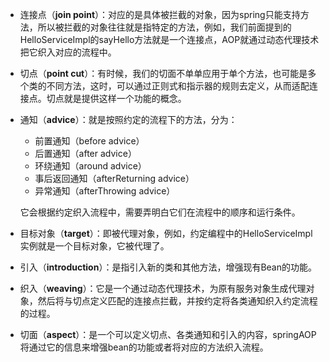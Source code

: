 - 连接点（**join point**）：对应的是具体被拦截的对象，因为spring只能支持方法，所以被拦截的对象往往就是指特定的方法，例如，我们前面提到的HelloServiceImpl的sayHello方法就是一个连接点，AOP就通过动态代理技术把它织入对应的流程中。
- 切点（**point cut**）：有时候，我们的切面不单单应用于单个方法，也可能是多个类的不同方法，这时，可以通过正则式和指示器的规则去定义，从而适配连接点。切点就是提供这样一个功能的概念。
- 通知（**advice**）：就是按照约定的流程下的方法，分为：
    - 前置通知（before advice）
    - 后置通知（after advice）
    - 环绕通知（around advice）
    - 事后返回通知（afterReturning advice）
    - 异常通知（afterThrowing advice）
    
    它会根据约定织入流程中，需要弄明白它们在流程中的顺序和运行条件。
- 目标对象（**target**）：即被代理对象，例如，约定编程中的HelloServiceImpl实例就是一个目标对象，它被代理了。
- 引入（**introduction**）：是指引入新的类和其他方法，增强现有Bean的功能。
- 织入（**weaving**）：它是一个通过动态代理技术，为原有服务对象生成代理对象，然后将与切点定义匹配的连接点拦截，并按约定将各类通知织入约定流程的过程。
- 切面（**aspect**）：是一个可以定义切点、各类通知和引入的内容，springAOP将通过它的信息来增强bean的功能或者将对应的方法织入流程。

